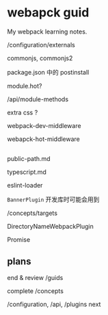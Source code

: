 # webapck guid

My webpack learning notes.

/configuration/externals

commonjs, commonjs2

package.json 中的 postinstall

module.hot?

/api/module-methods

extra css ?

webpack-dev-middleware

webapck-hot-middleware


##

public-path.md

typescript.md

eslint-loader


`BannerPlugin` 开发库时可能会用到

/concepts/targets

DirectoryNameWebpackPlugin

Promise

## plans

end & review /guids

complete /concepts

/configuration, /api, /plugins next
